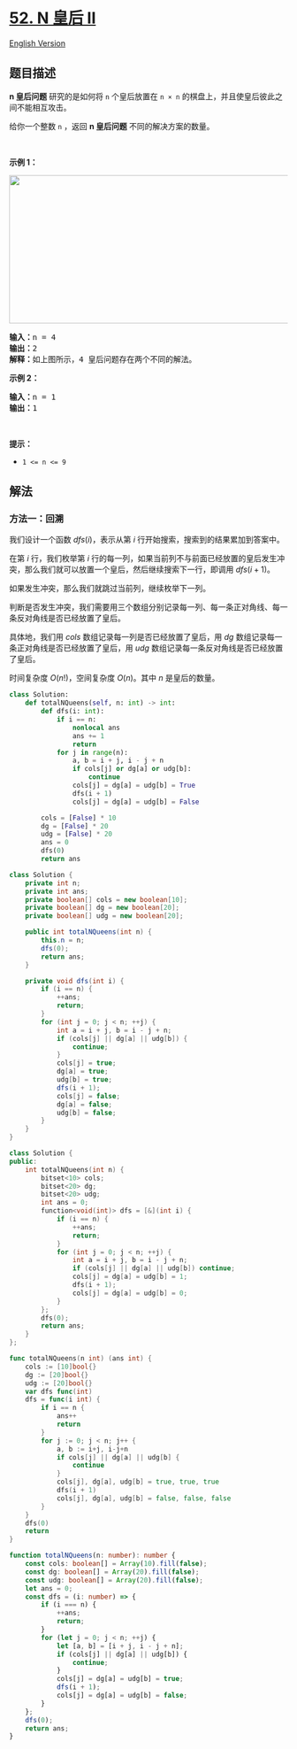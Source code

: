 # [52. N 皇后 II](https://leetcode.cn/problems/n-queens-ii)

[English Version](/solution/0000-0099/0052.N-Queens%20II/README_EN.md)

## 题目描述

<!-- 这里写题目描述 -->

<p><strong>n&nbsp;皇后问题</strong> 研究的是如何将 <code>n</code>&nbsp;个皇后放置在 <code>n × n</code> 的棋盘上，并且使皇后彼此之间不能相互攻击。</p>

<p>给你一个整数 <code>n</code> ，返回 <strong>n 皇后问题</strong> 不同的解决方案的数量。</p>

<p>&nbsp;</p>

<div class="original__bRMd">
<div>
<p><strong>示例 1：</strong></p>
<img alt="" src="https://fastly.jsdelivr.net/gh/doocs/leetcode@main/solution/0000-0099/0052.N-Queens%20II/images/queens.jpg" style="width: 600px; height: 268px;" />
<pre>
<strong>输入：</strong>n = 4
<strong>输出：</strong>2
<strong>解释：</strong>如上图所示，4 皇后问题存在两个不同的解法。
</pre>

<p><strong>示例 2：</strong></p>

<pre>
<strong>输入：</strong>n = 1
<strong>输出：</strong>1
</pre>

<p>&nbsp;</p>

<p><strong>提示：</strong></p>

<ul>
	<li><code>1 &lt;= n &lt;= 9</code></li>
</ul>
</div>
</div>

## 解法

### 方法一：回溯

我们设计一个函数 $dfs(i)$，表示从第 $i$ 行开始搜索，搜索到的结果累加到答案中。

在第 $i$ 行，我们枚举第 $i$ 行的每一列，如果当前列不与前面已经放置的皇后发生冲突，那么我们就可以放置一个皇后，然后继续搜索下一行，即调用 $dfs(i + 1)$。

如果发生冲突，那么我们就跳过当前列，继续枚举下一列。

判断是否发生冲突，我们需要用三个数组分别记录每一列、每一条正对角线、每一条反对角线是否已经放置了皇后。

具体地，我们用 $cols$ 数组记录每一列是否已经放置了皇后，用 $dg$ 数组记录每一条正对角线是否已经放置了皇后，用 $udg$ 数组记录每一条反对角线是否已经放置了皇后。

时间复杂度 $O(n!)$，空间复杂度 $O(n)$。其中 $n$ 是皇后的数量。

<!-- tabs:start -->

```python
class Solution:
    def totalNQueens(self, n: int) -> int:
        def dfs(i: int):
            if i == n:
                nonlocal ans
                ans += 1
                return
            for j in range(n):
                a, b = i + j, i - j + n
                if cols[j] or dg[a] or udg[b]:
                    continue
                cols[j] = dg[a] = udg[b] = True
                dfs(i + 1)
                cols[j] = dg[a] = udg[b] = False

        cols = [False] * 10
        dg = [False] * 20
        udg = [False] * 20
        ans = 0
        dfs(0)
        return ans
```

```java
class Solution {
    private int n;
    private int ans;
    private boolean[] cols = new boolean[10];
    private boolean[] dg = new boolean[20];
    private boolean[] udg = new boolean[20];

    public int totalNQueens(int n) {
        this.n = n;
        dfs(0);
        return ans;
    }

    private void dfs(int i) {
        if (i == n) {
            ++ans;
            return;
        }
        for (int j = 0; j < n; ++j) {
            int a = i + j, b = i - j + n;
            if (cols[j] || dg[a] || udg[b]) {
                continue;
            }
            cols[j] = true;
            dg[a] = true;
            udg[b] = true;
            dfs(i + 1);
            cols[j] = false;
            dg[a] = false;
            udg[b] = false;
        }
    }
}
```

```cpp
class Solution {
public:
    int totalNQueens(int n) {
        bitset<10> cols;
        bitset<20> dg;
        bitset<20> udg;
        int ans = 0;
        function<void(int)> dfs = [&](int i) {
            if (i == n) {
                ++ans;
                return;
            }
            for (int j = 0; j < n; ++j) {
                int a = i + j, b = i - j + n;
                if (cols[j] || dg[a] || udg[b]) continue;
                cols[j] = dg[a] = udg[b] = 1;
                dfs(i + 1);
                cols[j] = dg[a] = udg[b] = 0;
            }
        };
        dfs(0);
        return ans;
    }
};
```

```go
func totalNQueens(n int) (ans int) {
	cols := [10]bool{}
	dg := [20]bool{}
	udg := [20]bool{}
	var dfs func(int)
	dfs = func(i int) {
		if i == n {
			ans++
			return
		}
		for j := 0; j < n; j++ {
			a, b := i+j, i-j+n
			if cols[j] || dg[a] || udg[b] {
				continue
			}
			cols[j], dg[a], udg[b] = true, true, true
			dfs(i + 1)
			cols[j], dg[a], udg[b] = false, false, false
		}
	}
	dfs(0)
	return
}
```

```ts
function totalNQueens(n: number): number {
    const cols: boolean[] = Array(10).fill(false);
    const dg: boolean[] = Array(20).fill(false);
    const udg: boolean[] = Array(20).fill(false);
    let ans = 0;
    const dfs = (i: number) => {
        if (i === n) {
            ++ans;
            return;
        }
        for (let j = 0; j < n; ++j) {
            let [a, b] = [i + j, i - j + n];
            if (cols[j] || dg[a] || udg[b]) {
                continue;
            }
            cols[j] = dg[a] = udg[b] = true;
            dfs(i + 1);
            cols[j] = dg[a] = udg[b] = false;
        }
    };
    dfs(0);
    return ans;
}
```

<!-- tabs:end -->

<!-- end -->

